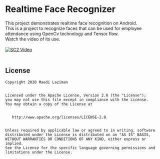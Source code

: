 # Realtime Face Recognizer
This project demonstrates realtime face recognition on Android.
<br/>
This is a project to recognize faces that can be used for employee attendance using OpenCv technology and Tensor flow.
<br/>
Watch the video of its use.
<br/>
<br/>
[![SC2 Video](https://img.youtube.com/vi/Lt_ViMnLPxk/0.jpg)](https://www.youtube.com/watch?v=Lt_ViMnLPxk)
<br/>
<br/>
<h2>License</h2>
<pre><code>Copyright 2020 Maedi Laziman
<br/>
Licensed under the Apache License, Version 2.0 (the "License");
you may not use this file except in compliance with the License.
You may obtain a copy of the License at
<br/>
   http://www.apache.org/licenses/LICENSE-2.0
<br/>
Unless required by applicable law or agreed to in writing, software
distributed under the License is distributed on an "AS IS" BASIS,
WITHOUT WARRANTIES OR CONDITIONS OF ANY KIND, either express or implied.
See the License for the specific language governing permissions and
limitations under the License.</code></pre>




